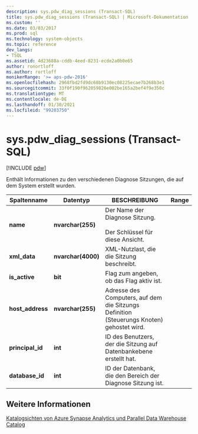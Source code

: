 ```yaml
---
description: sys.pdw_diag_sessions (Transact-SQL)
title: sys.pdw_diag_sessions (Transact-SQL) | Microsoft-Dokumentation
ms.custom: ''
ms.date: 03/03/2017
ms.prod: sql
ms.technology: system-objects
ms.topic: reference
dev_langs:
- TSQL
ms.assetid: 4d23688a-cddb-4eed-8231-ecde2a0b0e65
author: ronortloff
ms.author: rortloff
monikerRange: '>= aps-pdw-2016'
ms.openlocfilehash: 2968fbd2fd9dc68b9130ec08225ecae7b268b3e1
ms.sourcegitcommit: 33f0f190f962059826e002be165a2bef4f9e350c
ms.translationtype: MT
ms.contentlocale: de-DE
ms.lasthandoff: 01/30/2021
ms.locfileid: "99203750"
---
```

# <a name="syspdw_diag_sessions-transact-sql"></a>sys.pdw_diag_sessions (Transact-SQL)
[!INCLUDE [pdw](../../includes/applies-to-version/pdw.md)]

  Enthält Informationen zu den verschiedenen Diagnose Sitzungen, die auf dem System erstellt wurden.  
  
|Spaltenname|Datentyp|BESCHREIBUNG|Range|  
|-----------------|---------------|-----------------|-----------|  
|**name**|**nvarchar(255)**|Der Name der Diagnose Sitzung.<br /><br /> Der Schlüssel für diese Ansicht.||  
|**xml_data**|**nvarchar(4000)**|XML-Nutzlast, die die Sitzung beschreibt.||  
|**is_active**|**bit**|Flag zum angeben, ob das Flag aktiv ist.||  
|**host_address**|**nvarchar(255)**|Adresse des Computers, auf dem die Sitzungs Definition (Steuerungs Knoten) gehostet wird.||  
|**principal_id**|**int**|ID des Benutzers, der die Sitzung auf Datenbankebene erstellt hat.||  
|**database_id**|**int**|ID der Datenbank, die den Bereich der Diagnose Sitzung ist.|  
  
## <a name="see-also"></a>Weitere Informationen  
 [Katalogsichten von Azure Synapse Analytics und Parallel Data Warehouse Catalog](../../relational-databases/system-catalog-views/sql-data-warehouse-and-parallel-data-warehouse-catalog-views.md)  
  
  
